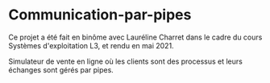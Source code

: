 # Communication-par-pipes

Ce projet a été fait en binôme avec Lauréline Charret dans le cadre du cours Systèmes d'exploitation L3, et rendu en mai 2021.

Simulateur de vente en ligne où les clients sont des processus et leurs échanges sont gérés par pipes.
